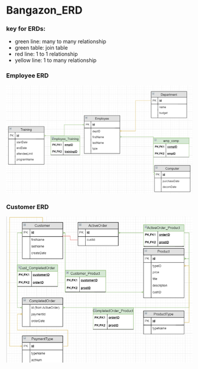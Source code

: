 # Bangazon_ERD

### key for ERDs:
 * green line: many to many relationship
 * green table: join table
 * red line: 1 to 1 relationship
 * yellow line: 1 to many relationship

### Employee ERD

![](img/employeeERD.PNG)

### Customer ERD
 
![](img/customerERD.PNG)


